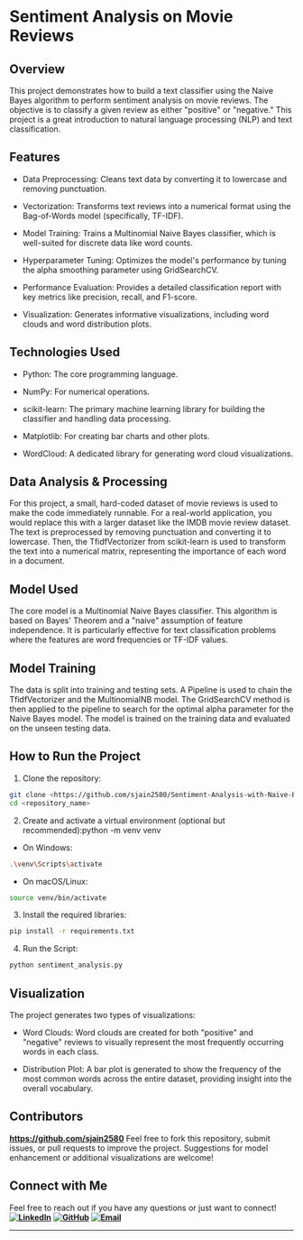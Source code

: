 # Sentiment Analysis on Movie Reviews

## Overview

This project demonstrates how to build a text classifier using the Naive Bayes algorithm to perform sentiment analysis on movie reviews. The objective is to classify a given review as either "positive" or "negative." This project is a great introduction to natural language processing (NLP) and text classification.

## Features

- Data Preprocessing: Cleans text data by converting it to lowercase and removing punctuation.

- Vectorization: Transforms text reviews into a numerical format using the Bag-of-Words model (specifically, TF-IDF).

- Model Training: Trains a Multinomial Naive Bayes classifier, which is well-suited for discrete data like word counts.

- Hyperparameter Tuning: Optimizes the model's performance by tuning the alpha smoothing parameter using GridSearchCV.

- Performance Evaluation: Provides a detailed classification report with key metrics like precision, recall, and F1-score.

- Visualization: Generates informative visualizations, including word clouds and word distribution plots.

## Technologies Used

- Python: The core programming language.

- NumPy: For numerical operations.

- scikit-learn: The primary machine learning library for building the classifier and handling data processing.

- Matplotlib: For creating bar charts and other plots.

- WordCloud: A dedicated library for generating word cloud visualizations.

## Data Analysis & Processing

For this project, a small, hard-coded dataset of movie reviews is used to make the code immediately runnable. For a real-world application, you would replace this with a larger dataset like the IMDB movie review dataset. The text is preprocessed by removing punctuation and converting it to lowercase. Then, the TfidfVectorizer from scikit-learn is used to transform the text into a numerical matrix, representing the importance of each word in a document.

## Model Used

The core model is a Multinomial Naive Bayes classifier. This algorithm is based on Bayes' Theorem and a "naive" assumption of feature independence. It is particularly effective for text classification problems where the features are word frequencies or TF-IDF values.

## Model Training

The data is split into training and testing sets. A Pipeline is used to chain the TfidfVectorizer and the MultinomialNB model. The GridSearchCV method is then applied to the pipeline to search for the optimal alpha parameter for the Naive Bayes model. The model is trained on the training data and evaluated on the unseen testing data.

## How to Run the Project

1. Clone the repository:

```bash
git clone <https://github.com/sjain2580/Sentiment-Analysis-with-Naive-Bayes>
cd <repository_name>
```

2. Create and activate a virtual environment (optional but recommended):python -m venv venv

- On Windows:
  
```bash
.\venv\Scripts\activate
```

- On macOS/Linux:

```bash
source venv/bin/activate
```

3. Install the required libraries:

```bash
pip install -r requirements.txt
```

4. Run the Script:

```bash
python sentiment_analysis.py
```

## Visualization

The project generates two types of visualizations:

- Word Clouds: Word clouds are created for both "positive" and "negative" reviews to visually represent the most frequently occurring words in each class.

- Distribution Plot: A bar plot is generated to show the frequency of the most common words across the entire dataset, providing insight into the overall vocabulary.

## Contributors

**<https://github.com/sjain2580>**
Feel free to fork this repository, submit issues, or pull requests to improve the project. Suggestions for model enhancement or additional visualizations are welcome!

## Connect with Me

Feel free to reach out if you have any questions or just want to connect!
**[![LinkedIn](https://img.shields.io/badge/-LinkedIn-0A66C2?style=flat-square&logo=linkedin&logoColor=white)](https://www.linkedin.com/in/sjain04/)**
**[![GitHub](https://img.shields.io/badge/-GitHub-181717?style=flat-square&logo=github&logoColor=white)](https://github.com/sjain2580)**
**[![Email](https://img.shields.io/badge/-Email-D14836?style=flat-square&logo=gmail&logoColor=white)](mailto:sjain040395@gmail.com)**

---
